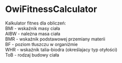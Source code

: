 # OwiFitnessCalculator

Kalkulator fitnes dla obliczeń: 
<br>
BMI - wskaźnik masy ciała<br>
AIBW - należna masa ciała<br>
BMR - wskaźnik podstawowej przemiany materii<br>
BF - poziom tłuszczu w organiźmie<br>
WHR - wskaźnik talia-biodra (określajacy typ otyłości)<br>
ToB - rodzaj budowy ciała<br>

